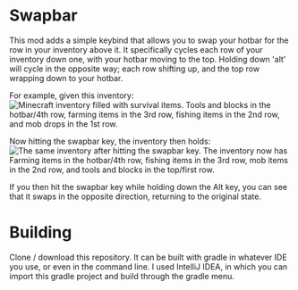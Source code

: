 # Swapbar

This mod adds a simple keybind that allows you to swap your hotbar for the row in your inventory above it. It specifically cycles each row of your inventory down one, with your hotbar moving to the top. Holding down 'alt' will cycle in the opposite way; each row shifting up, and the top row wrapping down to your hotbar.

For example, given this inventory: 
![Minecraft inventory filled with survival items. Tools and blocks in the hotbar/4th row, farming items in the 3rd row, fishing items in the 2nd row, and mob drops in the 1st row.](https://github.com/zandgall/Swapbar/assets/38407831/023e7a19-a19d-4ccf-b7dc-56835ffc1b83)

Now hitting the swapbar key, the inventory then holds:
![The same inventory after hitting the swapbar key. The inventory now has Farming items in the hotbar/4th row, fishing items in the 3rd row, mob items in the 2nd row, and tools and blocks in the top/first row.](https://github.com/zandgall/Swapbar/assets/38407831/e149e5f0-728f-4bdb-9c4c-da6c895a326b)

If you then hit the swapbar key while holding down the Alt key, you can see that it swaps in the opposite direction, returning to the original state.

# Building

Clone / download this repository. It can be built with gradle in whatever IDE you use, or even in the command line. I used IntelliJ IDEA, in which you can import this gradle project and build through the gradle menu.
